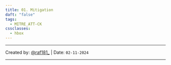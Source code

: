 ```yaml
---
title: 01. Mitigation
daft: "false"
tags:
  - MITRE_ATT-CK
cssclasses:
  - hbox
---
```

---
Created by: [@raf181_](https://github.com/raf181)  | Date: `02-11-2024`

---
